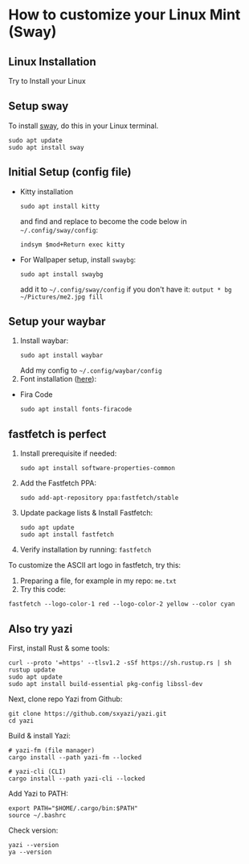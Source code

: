 # How to customize your Linux Mint (Sway)

## Linux Installation
Try to Install your Linux

## Setup sway
To install [sway](https://wiki.archlinux.org/title/Sway), do this in your Linux terminal.
```
sudo apt update
sudo apt install sway
```

## Initial Setup (config file)
- Kitty installation
  ```
  sudo apt install kitty
  ```
  and find and replace to become the code below in `~/.config/sway/config`:
  ```
  indsym $mod+Return exec kitty
  ```
  
- For Wallpaper setup, install `swaybg`:
  ```
  sudo apt install swaybg
  ```
  add it to `~/.config/sway/config` if you don't have it:
  ```output * bg ~/Pictures/me2.jpg fill```
  
## Setup your waybar
1. Install waybar:
   ```
   sudo apt install waybar
   ```
   Add my config to `~/.config/waybar/config`
3. Font installation ([here](https://www.nerdfonts.com/font-downloads)):
- Fira Code
  ```
  sudo apt install fonts-firacode
  ```
## fastfetch is perfect
1. Install prerequisite if needed:
   ```
   sudo apt install software-properties-common
   ```
2. Add the Fastfetch PPA:
   ```
   sudo add-apt-repository ppa:fastfetch/stable
   ```
3. Update package lists & Install Fastfetch:
   ```
   sudo apt update
   sudo apt install fastfetch
   ```
4. Verify installation by running: `fastfetch`

To customize the ASCII art logo in fastfetch, try this:
1. Preparing a file, for example in my repo: `me.txt`
2. Try this code:
```
fastfetch --logo-color-1 red --logo-color-2 yellow --color cyan
```


## Also try yazi
First, install Rust & some tools:
```
curl --proto '=https' --tlsv1.2 -sSf https://sh.rustup.rs | sh
rustup update
sudo apt update
sudo apt install build-essential pkg-config libssl-dev
```

Next, clone repo Yazi from Github:
```
git clone https://github.com/sxyazi/yazi.git
cd yazi
```
Build & install Yazi:
```
# yazi-fm (file manager)
cargo install --path yazi-fm --locked

# yazi-cli (CLI)
cargo install --path yazi-cli --locked
```

Add Yazi to PATH:
```
export PATH="$HOME/.cargo/bin:$PATH"
source ~/.bashrc
```
Check version:
```
yazi --version
ya --version
```
